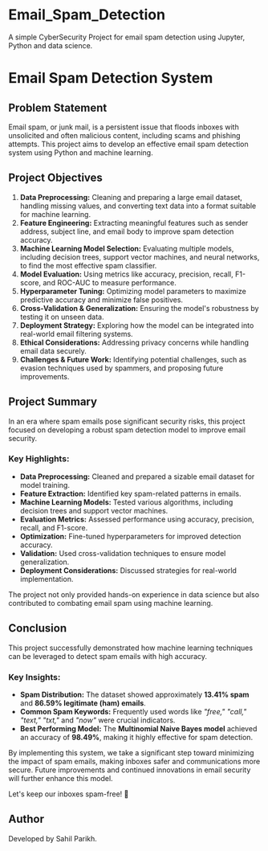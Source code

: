 # Email_Spam_Detection
A simple CyberSecurity Project for email spam detection using Jupyter, Python and data science.

# Email Spam Detection System

## Problem Statement
Email spam, or junk mail, is a persistent issue that floods inboxes with unsolicited and often malicious content, including scams and phishing attempts. This project aims to develop an effective email spam detection system using Python and machine learning.

## Project Objectives

1. **Data Preprocessing:** Cleaning and preparing a large email dataset, handling missing values, and converting text data into a format suitable for machine learning.
2. **Feature Engineering:** Extracting meaningful features such as sender address, subject line, and email body to improve spam detection accuracy.
3. **Machine Learning Model Selection:** Evaluating multiple models, including decision trees, support vector machines, and neural networks, to find the most effective spam classifier.
4. **Model Evaluation:** Using metrics like accuracy, precision, recall, F1-score, and ROC-AUC to measure performance.
5. **Hyperparameter Tuning:** Optimizing model parameters to maximize predictive accuracy and minimize false positives.
6. **Cross-Validation & Generalization:** Ensuring the model's robustness by testing it on unseen data.
7. **Deployment Strategy:** Exploring how the model can be integrated into real-world email filtering systems.
8. **Ethical Considerations:** Addressing privacy concerns while handling email data securely.
9. **Challenges & Future Work:** Identifying potential challenges, such as evasion techniques used by spammers, and proposing future improvements.

## Project Summary
In an era where spam emails pose significant security risks, this project focused on developing a robust spam detection model to improve email security.

### Key Highlights:
- **Data Preprocessing:** Cleaned and prepared a sizable email dataset for model training.
- **Feature Extraction:** Identified key spam-related patterns in emails.
- **Machine Learning Models:** Tested various algorithms, including decision trees and support vector machines.
- **Evaluation Metrics:** Assessed performance using accuracy, precision, recall, and F1-score.
- **Optimization:** Fine-tuned hyperparameters for improved detection accuracy.
- **Validation:** Used cross-validation techniques to ensure model generalization.
- **Deployment Considerations:** Discussed strategies for real-world implementation.

The project not only provided hands-on experience in data science but also contributed to combating email spam using machine learning.

## Conclusion
This project successfully demonstrated how machine learning techniques can be leveraged to detect spam emails with high accuracy.

### Key Insights:
- **Spam Distribution:** The dataset showed approximately **13.41% spam** and **86.59% legitimate (ham) emails**.
- **Common Spam Keywords:** Frequently used words like _"free," "call," "text," "txt,"_ and _"now"_ were crucial indicators.
- **Best Performing Model:** The **Multinomial Naive Bayes model** achieved an accuracy of **98.49%**, making it highly effective for spam detection.

By implementing this system, we take a significant step toward minimizing the impact of spam emails, making inboxes safer and communications more secure. Future improvements and continued innovations in email security will further enhance this model.

Let's keep our inboxes spam-free! 🚀

## Author
Developed by Sahil Parikh.

